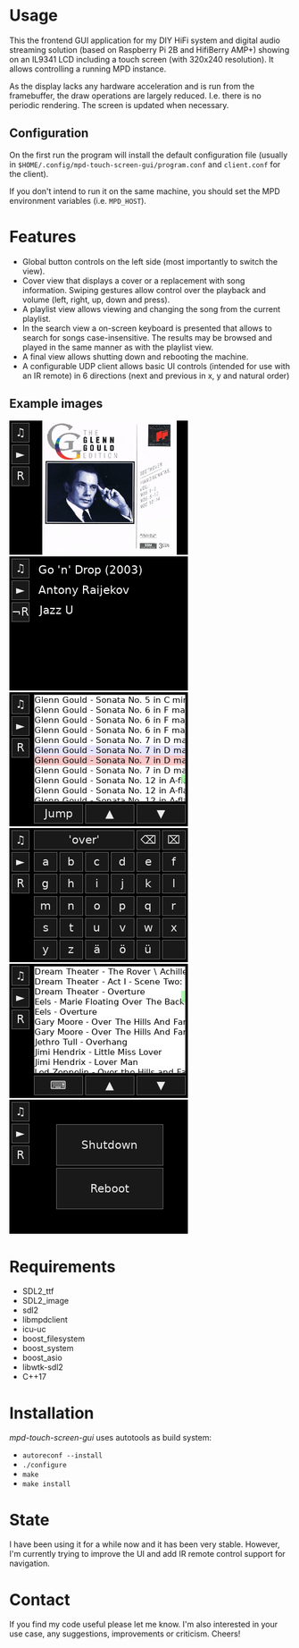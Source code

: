 # Usage

This the frontend GUI application for my DIY HiFi system and digital audio streaming solution (based on Raspberry Pi 2B and HifiBerry AMP+) showing on an IL9341 LCD including a touch screen (with 320x240 resolution). It allows controlling a running MPD instance.

As the display lacks any hardware acceleration and is run from the framebuffer, the draw operations are largely reduced. I.e. there is no periodic rendering. The screen is updated when necessary.

## Configuration

On the first run the program will install the default configuration file (usually in `$HOME/.config/mpd-touch-screen-gui/program.conf` and `client.conf` for the client).


If you don't intend to run it on the same machine, you should set the MPD environment variables (i.e. `MPD_HOST`).

# Features

* Global button controls on the left side (most importantly to switch the view).
* Cover view that displays a cover or a replacement with song information. Swiping gestures allow control over the playback and volume (left, right, up, down and press).
* A playlist view allows viewing and changing the song from the current playlist.
* In the search view a on-screen keyboard is presented that allows to search for songs case-insensitive. The results may be browsed and played in the same manner as with the playlist view.
* A final view allows shutting down and rebooting the machine.
* A configurable UDP client allows basic UI controls (intended for use with an IR remote) in 6 directions (next and previous in x, y and natural order)

## Example images

![cover swipe](/example-images/cover-swipe.png)
![cover swipe text](/example-images/cover-swipe-text.png)
![playlist](/example-images/playlist.png)
![search input](/example-images/search-input.png)
![search result](/example-images/search-result.png)
![shutdown](/example-images/shutdown.png)

# Requirements

* SDL2_ttf
* SDL2_image
* sdl2
* libmpdclient
* icu-uc
* boost_filesystem
* boost_system
* boost_asio
* libwtk-sdl2
* C++17

# Installation

*mpd-touch-screen-gui* uses autotools as build system:
* `autoreconf --install`
* `./configure`
* `make`
* `make install`

# State

I have been using it for a while now and it has been very stable. However, I'm currently trying to improve the UI and add IR remote control support for navigation.

# Contact

If you find my code useful please let me know. I'm also interested in your use case, any suggestions, improvements or criticism. Cheers!
